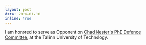 ```yaml
---
layout: post
date: 2024-01-10
inline: true
---
```

I am honored to serve as Opponent on [Chad Nester's PhD Defence Committee](https://taltech.ee/en/events/phd-thesis-defence-chad-mitchell-nester-partial-and-relational-algebraic-theories), at the Tallinn University of Technology.
